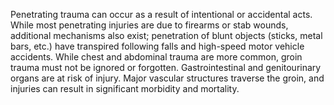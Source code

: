 Penetrating trauma can occur as a result of intentional or accidental acts. While most penetrating injuries are due to firearms or stab wounds, additional mechanisms also exist; penetration of blunt objects (sticks, metal bars, etc.) have transpired following falls and high-speed motor vehicle accidents. While chest and abdominal trauma are more common, groin trauma must not be ignored or forgotten. Gastrointestinal and genitourinary organs are at risk of injury. Major vascular structures traverse the groin, and injuries can result in significant morbidity and mortality.